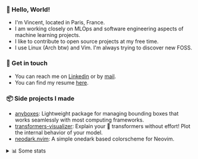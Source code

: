 ### 👋 Hello, World!

- I'm Vincent, located in Paris, France.
- I am working closely on MLOps and software engineering aspects of machine learning projects.
- I like to contribute to open source projects at my free time.
- I use Linux (Arch btw) and Vim. I'm always trying to discover new FOSS.

### 🔗 Get in touch

- You can reach me on [Linkedin](https://www.linkedin.com/in/vincent-duchauffour-3a9641155/) or by [mail](mailto:vincent.duchauffour@proton.me).
- You can find my resume [here](https://raw.githubusercontent.com/VDuchauffour/resume/main/resume.pdf).

### 📦 Side projects I made

- [anyboxes](https://github.com/VDuchauffour/anyboxes): Lightweight package for managing bounding boxes that works seamlessly with most computing frameworks.
- [transformers-visualizer](https://github.com/VDuchauffour/transformers-visualizer): Explain your 🤗 transformers without effort! Plot the internal behavior of your model. 
- [neodark.nvim](https://github.com/VDuchauffour/neodark.nvim): A simple onedark based colorscheme for Neovim.

<details><summary>📊 Some stats</summary>  
  
<p align="center">
  <img alt="VDuchauffour's github stats" src="https://github-readme-stats.vercel.app/api?username=VDuchauffour&include_all_commits=true&show_icons=true&theme=react"/>
  <br />
  <img alt="VDuchauffour's streak stats" src="https://streak-stats.demolab.com?user=VDuchauffour&theme=react"/>
  <br />
  <img alt="VDuchauffour's language stats" src="https://github-readme-stats.vercel.app/api/top-langs/?username=VDuchauffour&count_private=true&include_all_commits=true&show_icons=true&layout=compact&theme=react"/>
  <!--   <br />
  <img alt="VDuchauffour's Wakatime stats" src="https://github-readme-stats.vercel.app/api/wakatime?username=VDuchauffour&theme=react"/> -->
</p>

#### 🧭 Wakatime stats
<!--START_SECTION:waka-->
![Code Time](http://img.shields.io/badge/Code%20Time-1%2C445%20hrs-blue)

![Lines of code](https://img.shields.io/badge/From%20Hello%20World%20I%27ve%20Written-2.0%20million%20lines%20of%20code-blue)

**🐱 My GitHub Data** 

> 📦 970.8 kB Used in GitHub's Storage 
 > 
> 🏆 6 Contributions in the Year 2024
 > 
> 🚫 Not Opted to Hire
 > 
> 📜 9 Public Repositories 
 > 
> 🔑 2 Private Repositories 
 > 
**I'm a Night 🦉** 

```text
🌞 Morning                55 commits          █░░░░░░░░░░░░░░░░░░░░░░░░   04.81 % 
🌆 Daytime                294 commits         ██████░░░░░░░░░░░░░░░░░░░   25.72 % 
🌃 Evening                636 commits         ██████████████░░░░░░░░░░░   55.64 % 
🌙 Night                  158 commits         ███░░░░░░░░░░░░░░░░░░░░░░   13.82 % 
```
📅 **I'm Most Productive on Saturday** 

```text
Monday                   143 commits         ███░░░░░░░░░░░░░░░░░░░░░░   12.51 % 
Tuesday                  97 commits          ██░░░░░░░░░░░░░░░░░░░░░░░   08.49 % 
Wednesday                199 commits         ████░░░░░░░░░░░░░░░░░░░░░   17.41 % 
Thursday                 163 commits         ████░░░░░░░░░░░░░░░░░░░░░   14.26 % 
Friday                   96 commits          ██░░░░░░░░░░░░░░░░░░░░░░░   08.40 % 
Saturday                 317 commits         ███████░░░░░░░░░░░░░░░░░░   27.73 % 
Sunday                   128 commits         ███░░░░░░░░░░░░░░░░░░░░░░   11.20 % 
```


📊 **This Week I Spent My Time On** 

```text
💬 Programming Languages: 
Python                   5 hrs 48 mins       █████████████░░░░░░░░░░░░   53.54 % 
YAML                     3 hrs 40 mins       ████████░░░░░░░░░░░░░░░░░   33.86 % 
Bash                     21 mins             █░░░░░░░░░░░░░░░░░░░░░░░░   03.29 % 
JSON                     20 mins             █░░░░░░░░░░░░░░░░░░░░░░░░   03.13 % 
PowerShell               11 mins             ░░░░░░░░░░░░░░░░░░░░░░░░░   01.83 % 
```


 Last Updated on 16/01/2024 00:37:15 UTC
<!--END_SECTION:waka-->
</details>
